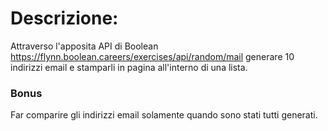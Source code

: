 # Descrizione:
Attraverso l'apposita API di Boolean https://flynn.boolean.careers/exercises/api/random/mail generare 10 indirizzi email e stamparli in pagina all'interno di una lista.
### Bonus
Far comparire gli indirizzi email solamente quando sono stati tutti generati.

<!-- ### Procedimento
Test su postman
Dopo aver creato un array vuoto inserisci per 10 volte con un ciclo for credo gli indirizzi email poi stampali all'interno di una lista -->
